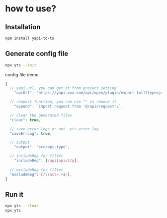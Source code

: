 # how to use?

## Installation
```bash
npm install yapi-to-ts
```


## Generate config file
```bash
npx yts --init
```

config file demo  
```js
{
  // yapi url, you can get it from project setting
	"apiUrl": "https://yapi.xxx.com/api/open/plugin/export-full?type=json&pid=111&status=all&token=token",

  // request function, you can use "" to remove it
	"append": `import request from '@/api/request';`,

  // clear the generated files
  "clear": true,

  // save error logs or not  yts.error.log
  "saveErrLog": true,

  // output
	"output": 'src/api-type',

  // includeReg for filter
	"includeReg": [/api|apiv2/g],
  
  // excludeReg for filter
  "excludeReg": [/\?act=.+$/],
}
```

## Run it 
```bash
npx yts --clear
npx yts
```